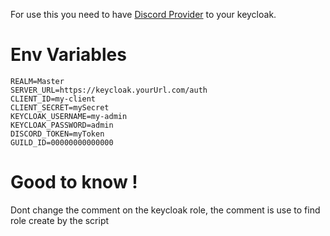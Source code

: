 For use this you need to have [Discord Provider](https://github.com/wadahiro/keycloak-discord) to your keycloak.

# Env Variables

```
REALM=Master
SERVER_URL=https://keycloak.yourUrl.com/auth
CLIENT_ID=my-client
CLIENT_SECRET=mySecret
KEYCLOAK_USERNAME=my-admin
KEYCLOAK_PASSWORD=admin
DISCORD_TOKEN=myToken
GUILD_ID=00000000000000
```


# Good to know !

Dont change the comment on the keycloak role, the comment is use to find role create by the script
